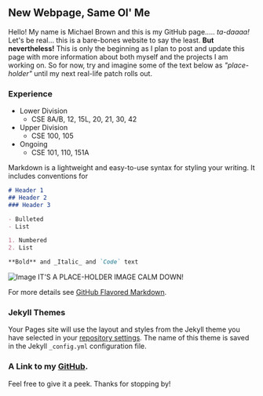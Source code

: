 ## New Webpage, Same Ol' Me

Hello! My name is Michael Brown and this is my GitHub page..... *ta-daaaa!*
Let's be real... this is a bare-bones website to say the least. **But nevertheless!** This is only the beginning as I plan to post and update this page with more information about both myself and the projects I am working on. So for now, try and imagine some of the text below as *"place-holder"* until my next real-life patch rolls out.

### Experience

* Lower Division
  * CSE 8A/B, 12, 15L, 20, 21, 30, 42
* Upper Division
  * CSE 100, 105
* Ongoing
  * CSE 101, 110, 151A

Markdown is a lightweight and easy-to-use syntax for styling your writing. It includes conventions for

```markdown
# Header 1
## Header 2
### Header 3

- Bulleted
- List

1. Numbered
2. List

**Bold** and _Italic_ and `Code` text

```
![Image](https://www.nme.com/wp-content/uploads/2019/12/2AA3JDC.jpg)
  IT'S A PLACE-HOLDER IMAGE CALM DOWN!

For more details see [GitHub Flavored Markdown](https://guides.github.com/features/mastering-markdown/).

### Jekyll Themes

Your Pages site will use the layout and styles from the Jekyll theme you have selected in your [repository settings](https://github.com/mbrown-2/mbrown-2.github.io/settings). The name of this theme is saved in the Jekyll `_config.yml` configuration file.

### A Link to my [GitHub](https://github.com/mbrown-2/mbrown-2.github.io).
Feel free to give it a peek. Thanks for stopping by!

